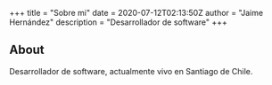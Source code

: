 +++
title = "Sobre mi"
date = 2020-07-12T02:13:50Z
author = "Jaime Hernández"
description = "Desarrollador de software"
+++

## About

Desarrollador de software, actualmente vivo en Santiago de Chile.

